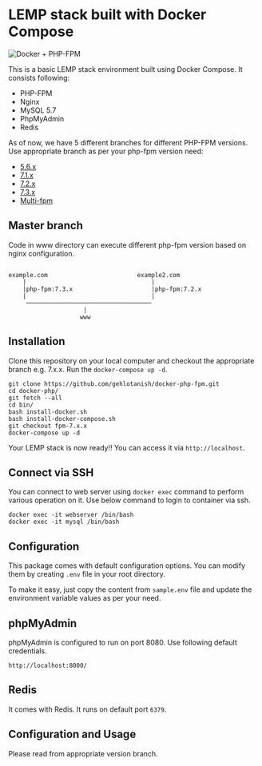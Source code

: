 # LEMP stack built with Docker Compose

![Docker + PHP-FPM](https://cloud.githubusercontent.com/assets/6241518/4104985/2f8b00cc-319d-11e4-8a91-94926172392e.jpg)

This is a basic LEMP stack environment built using Docker Compose. It consists following:

* PHP-FPM
* Nginx
* MySQL 5.7
* PhpMyAdmin
* Redis

As of now, we have 5 different branches for different PHP-FPM versions. Use appropriate branch as per your php-fpm version need:
* [5.6.x](https://github.com/gehlotanish/nginx-phpfpm/tree/fpm-5.6.x)
* [7.1.x](https://github.com/gehlotanish/nginx-phpfpm/tree/fpm-7.1.x)
* [7.2.x](https://github.com/gehlotanish/nginx-phpfpm/tree/fpm-7.2.x)
* [7.3.x](https://github.com/gehlotanish/nginx-phpfpm/tree/fpm-7.3.x)
* [Multi-fpm](https://github.com/gehlotanish/nginx-phpfpm/tree/multi_fpm)

## Master branch 

Code in www directory can execute different php-fpm version based on nginx configuration.

```shell

example.com                         example2.com
    |                                   |
    |php-fpm:7.3.x                      |php-fpm:7.2.x
    |                                   |
     ───────────────────────────────────
                     |
                    www
```
## Installation

Clone this repository on your local computer and checkout the appropriate branch e.g. 7.x.x. Run the `docker-compose up -d`.

```shell
git clone https://github.com/gehlotanish/docker-php-fpm.git        
cd docker-php/
git fetch --all
cd bin/ 
bash install-docker.sh
bash install-docker-compose.sh
git checkout fpm-7.x.x
docker-compose up -d
```

Your LEMP stack is now ready!! You can access it via `http://localhost`.

## Connect via SSH

You can connect to web server using `docker exec` command to perform various operation on it. Use below command to login to container via ssh.

```shell
docker exec -it webserver /bin/bash
docker exec -it mysql /bin/bash
```

## Configuration

This package comes with default configuration options. You can modify them by creating `.env` file in your root directory.

To make it easy, just copy the content from `sample.env` file and update the environment variable values as per your need.

## phpMyAdmin

phpMyAdmin is configured to run on port 8080. Use following default credentials.

```shell
http://localhost:8000/
```

## Redis

It comes with Redis. It runs on default port `6379`.

## Configuration and Usage

Please read from appropriate version branch.

